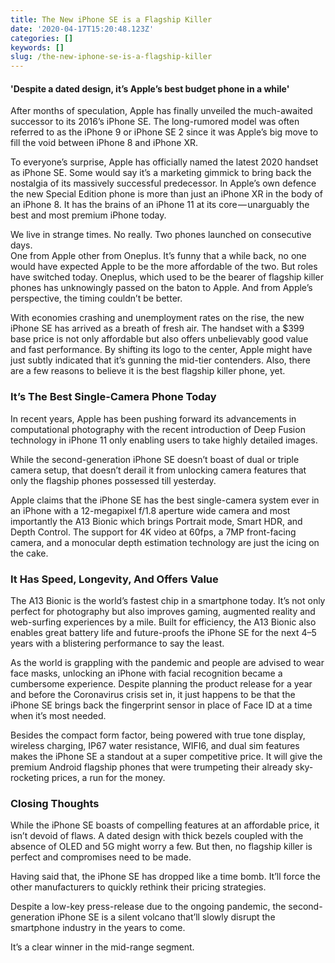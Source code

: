 ```yaml
---
title: The New iPhone SE is a Flagship Killer
date: '2020-04-17T15:20:48.123Z'
categories: []
keywords: []
slug: /the-new-iphone-se-is-a-flagship-killer
---
```


#### 'Despite a dated design, it’s Apple’s best budget phone in a while'

After months of speculation, Apple has finally unveiled the much-awaited successor to its 2016’s iPhone SE. The long-rumored model was often referred to as the iPhone 9 or iPhone SE 2 since it was Apple’s big move to fill the void between iPhone 8 and iPhone XR.

To everyone’s surprise, Apple has officially named the latest 2020 handset as iPhone SE. Some would say it’s a marketing gimmick to bring back the nostalgia of its massively successful predecessor. In Apple’s own defence the new Special Edition phone is more than just an iPhone XR in the body of an iPhone 8. It has the brains of an iPhone 11 at its core — unarguably the best and most premium iPhone today.

We live in strange times. No really. Two phones launched on consecutive days.  
One from Apple other from Oneplus. It’s funny that a while back, no one would have expected Apple to be the more affordable of the two. But roles have switched today. Oneplus, which used to be the bearer of flagship killer phones has unknowingly passed on the baton to Apple. And from Apple’s perspective, the timing couldn’t be better.

With economies crashing and unemployment rates on the rise, the new iPhone SE has arrived as a breath of fresh air. The handset with a $399 base price is not only affordable but also offers unbelievably good value and fast performance. By shifting its logo to the center, Apple might have just subtly indicated that it’s gunning the mid-tier contenders. Also, there are a few reasons to believe it is the best flagship killer phone, yet.

### It’s The Best Single-Camera Phone Today

In recent years, Apple has been pushing forward its advancements in computational photography with the recent introduction of Deep Fusion technology in iPhone 11 only enabling users to take highly detailed images.

While the second-generation iPhone SE doesn’t boast of dual or triple camera setup, that doesn’t derail it from unlocking camera features that only the flagship phones possessed till yesterday.

Apple claims that the iPhone SE has the best single-camera system ever in an iPhone with a 12-megapixel f/1.8 aperture wide camera and most importantly the A13 Bionic which brings Portrait mode, Smart HDR, and Depth Control. The support for 4K video at 60fps, a 7MP front-facing camera, and a monocular depth estimation technology are just the icing on the cake.

### It Has Speed, Longevity, And Offers Value

The A13 Bionic is the world’s fastest chip in a smartphone today. It’s not only perfect for photography but also improves gaming, augmented reality and web-surfing experiences by a mile. Built for efficiency, the A13 Bionic also enables great battery life and future-proofs the iPhone SE for the next 4–5 years with a blistering performance to say the least.

As the world is grappling with the pandemic and people are advised to wear face masks, unlocking an iPhone with facial recognition became a cumbersome experience. Despite planning the product release for a year and before the Coronavirus crisis set in, it just happens to be that the iPhone SE brings back the fingerprint sensor in place of Face ID at a time when it’s most needed.

Besides the compact form factor, being powered with true tone display, wireless charging, IP67 water resistance, WIFI6, and dual sim features makes the iPhone SE a standout at a super competitive price. It will give the premium Android flagship phones that were trumpeting their already sky-rocketing prices, a run for the money.

### Closing Thoughts

While the iPhone SE boasts of compelling features at an affordable price, it isn’t devoid of flaws. A dated design with thick bezels coupled with the absence of OLED and 5G might worry a few. But then, no flagship killer is perfect and compromises need to be made.

Having said that, the iPhone SE has dropped like a time bomb. It’ll force the other manufacturers to quickly rethink their pricing strategies.

Despite a low-key press-release due to the ongoing pandemic, the second-generation iPhone SE is a silent volcano that’ll slowly disrupt the smartphone industry in the years to come.

It’s a clear winner in the mid-range segment.